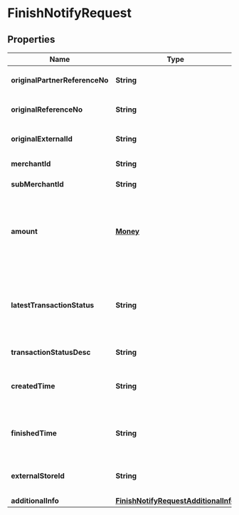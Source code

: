 

# FinishNotifyRequest


## Properties

| Name | Type | Description | Notes |
| - | - | - | - |
|**originalPartnerReferenceNo** | **String** | Original transaction identifier on DANA system |  |
|**originalReferenceNo** | **String** | Original transaction identifier on partner system |  |
|**originalExternalId** | **String** | Original external identifier on header message |  [optional] |
|**merchantId** | **String** | Unique identifier per each merchant |  |
|**subMerchantId** | **String** | Information of sub merchant identifier |  [optional] |
|**amount** | [**Money**](Money.md) | Amount. Contains two sub-fields:<br> 1. Value: Transaction amount, including the cents<br> 2. Currency: Currency code based on ISO<br>  |  |
|**latestTransactionStatus** | **String** | Transaction status code:<br> - 00 = Success, the order has been paid<br> - 05 = Cancelled, the order has been closed because it is expired<br>  |  |
|**transactionStatusDesc** | **String** | Description of transaction status |  [optional] |
|**createdTime** | **String** | Transaction created time, format YYYY-MM-DDTHH:mm:ss+07:00 (GMT+7) |  |
|**finishedTime** | **String** | Transaction finished time, format YYYY-MM-DDTHH:mm:ss+07:00 (GMT+7) |  |
|**externalStoreId** | **String** | Store identifier to indicate to which store this payment belongs to |  [optional] |
|**additionalInfo** | [**FinishNotifyRequestAdditionalInfo**](FinishNotifyRequestAdditionalInfo.md) | Additional information |  [optional] |



